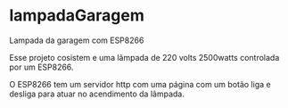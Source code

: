 # lampadaGaragem
Lampada da garagem com ESP8266

Esse projeto cosistem e uma lãmpada de 220 volts 2500watts controlada por um ESP8266.

O ESP8266 tem um servidor http com uma página com um botão liga e desliga para atuar no acendimento da lâmpada.
